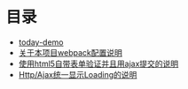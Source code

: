# 目录

* [today-demo](README.md)
* [关于本项目webpack配置说明](./doc/webpack_project_description.md)
* [使用html5自带表单验证并且用ajax提交的说明](./doc/use_html5_form_validation.md)
* [Http/Ajax统一显示Loading的说明](./doc/http_show_loading.md)

